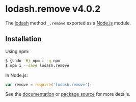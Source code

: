 # lodash.remove v4.0.2

The [lodash](https://lodash.com/) method `_.remove` exported as a [Node.js](https://nodejs.org/) module.

## Installation

Using npm:
```bash
$ {sudo -H} npm i -g npm
$ npm i --save lodash.remove
```

In Node.js:
```js
var remove = require('lodash.remove');
```

See the [documentation](https://lodash.com/docs#remove) or [package source](https://github.com/lodash/lodash/blob/4.0.2-npm-packages/lodash.remove) for more details.
